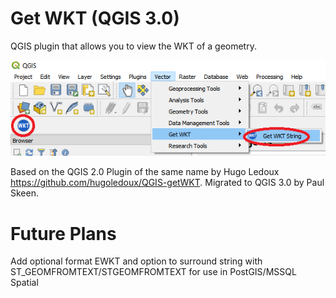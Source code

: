 Get WKT (QGIS 3.0)
===========

QGIS plugin that allows you to view the WKT of a geometry.

![](screenshot.png)

Based on the QGIS 2.0 Plugin of the same name by Hugo Ledoux https://github.com/hugoledoux/QGIS-getWKT. Migrated to QGIS 3.0 by Paul Skeen.

# Future Plans

Add optional format EWKT and option to surround string with ST_GEOMFROMTEXT/STGEOMFROMTEXT for use in PostGIS/MSSQL Spatial
